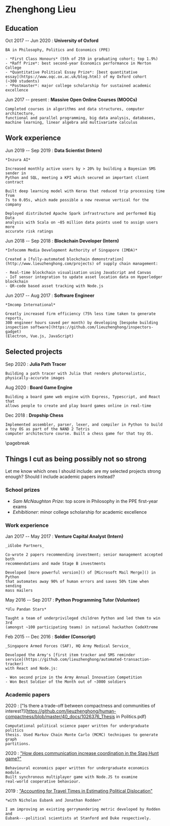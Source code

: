 # Zhenghong Lieu

## Education

Oct 2017 -- Jun 2020
: **University of Oxford**

    BA in Philosophy, Politics and Economics (PPE)

    - *First Class Honours* (5th of 259 in graduating cohort; top 1.9%)
    - *Raff Prize*: best second-year Economics performance in Merton College
    - *Quantitative Political Essay Prize*: [best quantitative
    essay](https://www.oqc.ox.ac.uk/blog.html) of my Oxford cohort
    (~300 students)
    - *Postmaster*: major college scholarship for sustained academic excellence

Jun 2017 -- present
: **Massive Open Online Courses (MOOCs)**

    Completed courses in algorithms and data structures, computer architecture,
    functional and parallel programming, big data analysis, databases,
    machine learning, linear algebra and multivariate calculus

## Work experience

Jun 2019 -- Sep 2019
: **Data Scientist (Intern)**

    *Inzura AI*

    Increased monthly active users by > 20% by building a Bayesian SMS sender in
    Python and SQL, meeting a KPI which secured an important client contract

    Built deep learning model with Keras that reduced trip processing time from
    7s to 0.05s, which made possible a new revenue vertical for the company

    Deployed distributed Apache Spark infrastructure and performed Big Data
    analysis with Scala on ~85 million data points used to assign users more
    accurate risk ratings

Jun 2018 -- Sep 2018
: **Blockchain Developer (Intern)**

    *Infocomm Media Development Authority of Singapore (IMDA)*

    Created a [fully-automated blockchain demonstration](http://www.lieuzhenghong.com/projects) of supply chain management:

    - Real-time blockchain visualisation using JavaScript and Canvas
    - IoT sensor integration to update asset location data on Hyperledger blockchain
    - QR-code based asset tracking with Node.js

Jun 2017 -- Aug 2017
: **Software Engineer**

    *Imcomp International*

    Greatly increased firm efficiency (75% less time taken to generate reports,
    300 engineer hours saved per month) by developing [bespoke building
    inspection software](https://github.com/lieuzhenghong/inspectors-gadget)
    (Electron, Vue.js, JavaScript)

## Selected projects

Sep 2020
: **Julia Path Tracer**

    Building a path tracer with Julia that renders photorealistic, physically-accurate images

Aug 2020
: **Board Game Engine**

    Building a board game web engine with Express, Typescript, and React that
    allows people to create and play board games online in real-time

Dec 2018
: **Dropship Chess**

    Implemented assembler, parser, lexer, and compiler in Python to build a toy OS as part of the NAND 2 Tetris
    computer architecture course. Built a chess game for that toy OS.

\pagebreak

## Things I cut as being possibly not so strong

Let me know which ones I should include:
are my selected projects strong enough?
Should I include academic papers instead?

### School prizes

- _Sam McNaughton Prize_: top score in Philosophy in the PPE first-year exams
- _Exhibitioner_: minor college scholarship for academic excellence

### Work experience

Jan 2017 -- May 2017
: **Venture Capital Analyst (Intern)**

    _iGlobe Partners_

    Co-wrote 2 papers recommending investment; senior management accepted both
    recommendations and made Stage B investments

    Developed [more powerful version]() of [Microsoft Mail Merge]() in Python
    that automates away 90% of human errors and saves 50% time when sending
    mass mailers

May 2016 -- Sep 2017
: **Python Programming Tutor (Volunteer)**

    *Ulu Pandan Stars*

    Taught a team of underprivileged children Python and led them to win 3rd
    (amongst ~100 participating teams) in national hackathon CodeXtreme

Feb 2015 -- Dec 2016
: **Soldier (Conscript)**

    _Singapore Armed Forces (SAF), HQ Army Medical Service_

    Developed the Army's [first item tracker and SMS reminder
    service](https://github.com/lieuzhenghong/automated-transaction-tracker)
    with React and Node.js:

    - Won second prize in the Army Annual Innovation Competition
    - Won Best Soldier of the Month out of ~3000 soldiers

### Academic papers

2020
: ["Is there a trade-off between compactness and communities of interest?](https://github.com/lieuzhenghong/human-compactness/blob/master/40_docs/1026376_Thesis in Politics.pdf)

    Computational political science paper written for undergraduate politics
    thesis. Used Markov Chain Monte Carlo (MCMC) techniques to generate graph
    partitions.

2020
: ["How does communication increase coordination in the Stag Hunt game?"](https://github.com/lieuzhenghong/communication-game/blob/master/40_docs/thesis.pdf)

    Behavioural economics paper written for undergraduate economics module.
    Built synchronous multiplayer game with Node.JS to examine
    real-world cooperative behaviour.

2019
: ["Accounting for Travel Times in Estimating Political Dislocation"](http://www.nickeubank.com/wp-content/uploads/2019/12/EubankLieuRodden_DislocationAndHumanGeography.pdf)

    *with Nicholas Eubank and Jonathan Rodden*

    I am improving an existing gerrymandering metric developed by Rodden and
    Eubank---political scientists at Stanford and Duke respectively.
